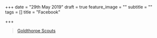 +++
date = "29th May 2019"
draft = true
feature_image = ""
subtitle = ""
tags = []
title = "Facebook"

+++
<div id="fb-root"></div>
<script async defer crossorigin="anonymous" src="https://connect.facebook.net/en_GB/sdk.js#xfbml=1&version=v3.3"></script>
<div class="fb-page" data-href="https://www.facebook.com/goldthorpescouts/" data-tabs="timeline" data-width="" data-height="" data-small-header="false" data-adapt-container-width="true" data-hide-cover="false" data-show-facepile="true"><blockquote cite="https://www.facebook.com/goldthorpescouts/" class="fb-xfbml-parse-ignore"><a href="https://www.facebook.com/goldthorpescouts/">Goldthorpe Scouts</a></blockquote></div>